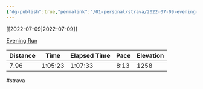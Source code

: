 ```yaml
---
{"dg-publish":true,"permalink":"/01-personal/strava/2022-07-09-evening-run/"}
---
```



[[2022-07-09\|2022-07-09]]

[Evening Run](https://www.strava.com/activities/7443317316)

| Distance | Time    | Elapsed Time | Pace | Elevation |
| -------- | ------- | ------------ | ---- | --------- |
| 7.96     | 1:05:23 | 1:07:33      | 8:13 | 1258      |




#strava
